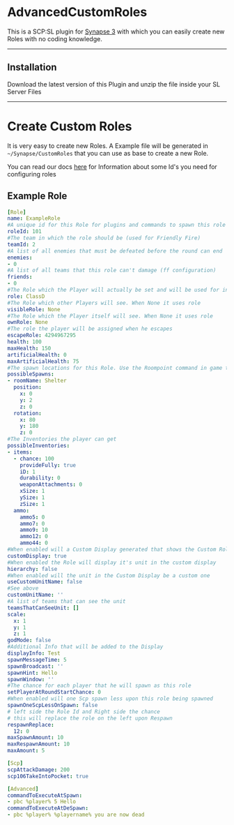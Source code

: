 # AdvancedCustomRoles
This is a SCP:SL plugin for [Synapse 3](http://synapsesl.xyz) with which you can easily create new Roles with no coding knowledge.

***

## Installation
Download the latest version of this Plugin and unzip the file inside your SL Server Files

***

# Create Custom Roles

It is very easy to create new Roles. A Example file will be generated in `~/Synapse/CustomRoles` that you can use as base to create a new Role.

You can read our docs [here](https://docs3.synapsesl.xyz/resources) for Information about some Id's you need for configuring roles

## Example Role
```yml
[Role]
name: ExampleRole
#A unique id for this Role for plugins and commands to spawn this role
roleId: 101
#The team in which the role should be (used for Friendly Fire)
teamId: 2
#A list of all enemies that must be defeated before the round can end
enemies:
- 0
#A list of all teams that this role can't damage (ff configuration)
friends:
- 0
#The Role which the Player will actually be set and will be used for internal server calculation
role: ClassD
#The Role which other Players will see. When None it uses role
visibleRole: None
#The Role which the Player itself will see. When None it uses role
ownRole: None
#The role the player will be assigned when he escapes
escapeRole: 4294967295
health: 100
maxHealth: 150
artificialHealth: 0
maxArtificialHealth: 75
#The spawn locations for this Role. Use the Roompoint command in game to get the values
possibleSpawns:
- roomName: Shelter
  position:
    x: 0
    y: 2
    z: 0
  rotation:
    x: 80
    y: 180
    z: 0
#The Inventories the player can get
possibleInventories:
- items:
  - chance: 100
    provideFully: true
    iD: 1
    durability: 0
    weaponAttachments: 0
    xSize: 1
    ySize: 1
    zSize: 1
  ammo:
    ammo5: 0
    ammo7: 0
    ammo9: 10
    ammo12: 0
    ammo44: 0
#When enabled will a Custom Display generated that shows the Custom Role Name instead of the vanilla one
customDisplay: true
#When enabled the Role will display it's unit in the custom display
hierarchy: false
#When enabled will the unit in the Custom Display be a custom one
useCustomUnitName: false
#See above
customUnitName: ''
#A list of teams that can see the unit
teamsThatCanSeeUnit: []
scale:
  x: 1
  y: 1
  z: 1
godMode: false
#Additional Info that will be added to the Display
displayInfo: Test
spawnMessageTime: 5
spawnBroadcast: ''
spawnHint: Hello
spawnWindow: ''
#The chance for each player that he will spawn as this role
setPlayerAtRoundStartChance: 0
#When enabled will one Scp spawn less upon this role being spawned
spawnOneScpLessOnSpawn: false
# left side the Role Id and Right side the chance
# this will replace the role on the left upon Respawn
respawnReplace:
  12: 0
maxSpawnAmount: 10
maxRespawnAmount: 10
maxAmount: 5

[Scp]
scpAttackDamage: 200
scp106TakeIntoPocket: true

[Advanced]
commandToExecuteAtSpawn:
- pbc %player% 5 Hello
commandToExecuteAtDeSpawn:
- pbc %player% %playername% you are now dead
```

